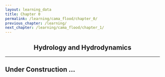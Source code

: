 ```yaml
---
layout: learning_data
title: Chapter 0
permalink: /learning/cama_flood/chapter_0/
previous_chapter: /learning/
next_chapter: /learning/cama_flood/chapter_1/
---
```



<!-- 
@author: Prakat Modi
Date: 2025.06.29
This is Table of content for the CaMa-Flood Hydrodynamic Model.
-->

<h2 style="text-align:center;" > Hydrology and Hydrodynamics </h2>

---

## Under Construction ...